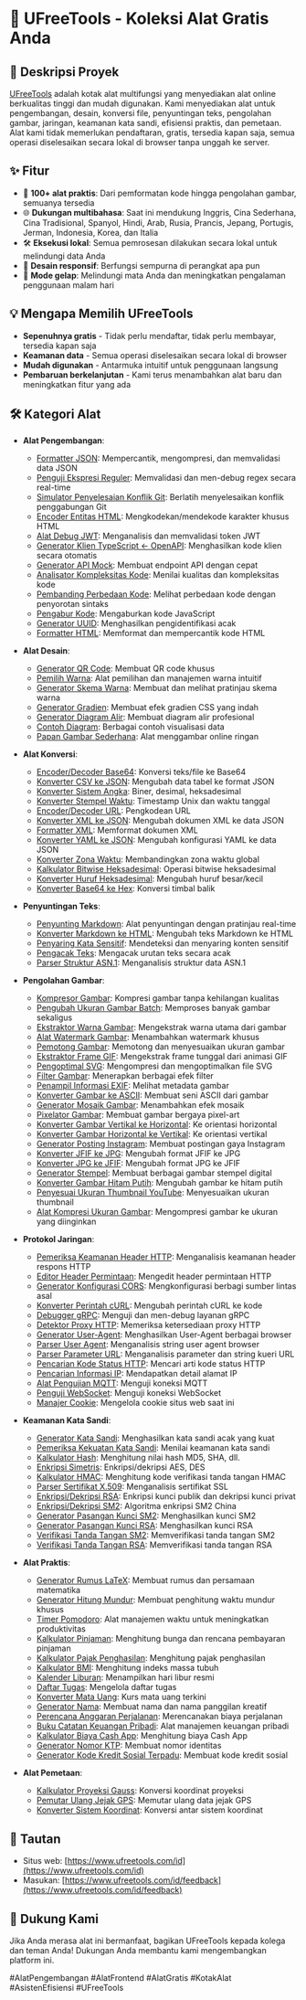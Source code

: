 # 🚀 UFreeTools - Koleksi Alat Gratis Anda

## 📝 Deskripsi Proyek

[UFreeTools](https://www.ufreetools.com/id) adalah kotak alat multifungsi yang menyediakan alat online berkualitas tinggi dan mudah digunakan. Kami menyediakan alat untuk pengembangan, desain, konversi file, penyuntingan teks, pengolahan gambar, jaringan, keamanan kata sandi, efisiensi praktis, dan pemetaan. Alat kami tidak memerlukan pendaftaran, gratis, tersedia kapan saja, semua operasi diselesaikan secara lokal di browser tanpa unggah ke server.

## ✨ Fitur

- 🔧 **100+ alat praktis**: Dari pemformatan kode hingga pengolahan gambar, semuanya tersedia
- 🌐 **Dukungan multibahasa**: Saat ini mendukung Inggris, Cina Sederhana, Cina Tradisional, Spanyol, Hindi, Arab, Rusia, Prancis, Jepang, Portugis, Jerman, Indonesia, Korea, dan Italia
- 🛠️ **Eksekusi lokal**: Semua pemrosesan dilakukan secara lokal untuk melindungi data Anda
- 📱 **Desain responsif**: Berfungsi sempurna di perangkat apa pun
- 🌙 **Mode gelap**: Melindungi mata Anda dan meningkatkan pengalaman penggunaan malam hari

## 💡 Mengapa Memilih UFreeTools

- **Sepenuhnya gratis** - Tidak perlu mendaftar, tidak perlu membayar, tersedia kapan saja
- **Keamanan data** - Semua operasi diselesaikan secara lokal di browser
- **Mudah digunakan** - Antarmuka intuitif untuk penggunaan langsung
- **Pembaruan berkelanjutan** - Kami terus menambahkan alat baru dan meningkatkan fitur yang ada

## 🛠️ Kategori Alat

- **Alat Pengembangan**:
  - [Formatter JSON](https://www.ufreetools.com/id/tool/json-formatter): Mempercantik, mengompresi, dan memvalidasi data JSON
  - [Penguji Ekspresi Reguler](https://www.ufreetools.com/id/tool/regex-tester): Memvalidasi dan men-debug regex secara real-time
  - [Simulator Penyelesaian Konflik Git](https://www.ufreetools.com/id/tool/git-conflict-resolver): Berlatih menyelesaikan konflik penggabungan Git
  - [Encoder Entitas HTML](https://www.ufreetools.com/id/tool/html-entity-encoder): Mengkodekan/mendekode karakter khusus HTML
  - [Alat Debug JWT](https://www.ufreetools.com/id/tool/jwt-debugger): Menganalisis dan memvalidasi token JWT
  - [Generator Klien TypeScript ← OpenAPI](https://www.ufreetools.com/id/tool/openapi-generator): Menghasilkan kode klien secara otomatis
  - [Generator API Mock](https://www.ufreetools.com/id/tool/mock-api-generator): Membuat endpoint API dengan cepat
  - [Analisator Kompleksitas Kode](https://www.ufreetools.com/id/tool/code-complexity-analyzer): Menilai kualitas dan kompleksitas kode
  - [Pembanding Perbedaan Kode](https://www.ufreetools.com/id/tool/code-diff): Melihat perbedaan kode dengan penyorotan sintaks
  - [Pengabur Kode](https://www.ufreetools.com/id/tool/code-obfuscator): Mengaburkan kode JavaScript
  - [Generator UUID](https://www.ufreetools.com/id/tool/uuid-generator): Menghasilkan pengidentifikasi acak
  - [Formatter HTML](https://www.ufreetools.com/id/tool/html-formatter): Memformat dan mempercantik kode HTML

- **Alat Desain**:
  - [Generator QR Code](https://www.ufreetools.com/id/tool/qr-code-generator): Membuat QR code khusus
  - [Pemilih Warna](https://www.ufreetools.com/id/tool/color-picker): Alat pemilihan dan manajemen warna intuitif
  - [Generator Skema Warna](https://www.ufreetools.com/id/tool/color-scheme-generator): Membuat dan melihat pratinjau skema warna
  - [Generator Gradien](https://www.ufreetools.com/id/tool/gradient-generator): Membuat efek gradien CSS yang indah
  - [Generator Diagram Alir](https://www.ufreetools.com/id/tool/flowchart-generator): Membuat diagram alir profesional
  - [Contoh Diagram](https://www.ufreetools.com/id/tool/diagram-examples): Berbagai contoh visualisasi data
  - [Papan Gambar Sederhana](https://www.ufreetools.com/id/tool/simple-drawing-board): Alat menggambar online ringan

- **Alat Konversi**:
  - [Encoder/Decoder Base64](https://www.ufreetools.com/id/tool/base64-encoder-decoder): Konversi teks/file ke Base64
  - [Konverter CSV ke JSON](https://www.ufreetools.com/id/tool/csv-json-converter): Mengubah data tabel ke format JSON
  - [Konverter Sistem Angka](https://www.ufreetools.com/id/tool/number-converter): Biner, desimal, heksadesimal
  - [Konverter Stempel Waktu](https://www.ufreetools.com/id/tool/timestamp-converter): Timestamp Unix dan waktu tanggal
  - [Encoder/Decoder URL](https://www.ufreetools.com/id/tool/url-encode-decode): Pengkodean URL
  - [Konverter XML ke JSON](https://www.ufreetools.com/id/tool/xml-json-converter): Mengubah dokumen XML ke data JSON
  - [Formatter XML](https://www.ufreetools.com/id/tool/xml-formatter): Memformat dokumen XML
  - [Konverter YAML ke JSON](https://www.ufreetools.com/id/tool/yaml-json-converter): Mengubah konfigurasi YAML ke data JSON
  - [Konverter Zona Waktu](https://www.ufreetools.com/id/tool/timezone-converter): Membandingkan zona waktu global
  - [Kalkulator Bitwise Heksadesimal](https://www.ufreetools.com/id/tool/hex-bitwise-calculator): Operasi bitwise heksadesimal
  - [Konverter Huruf Heksadesimal](https://www.ufreetools.com/id/tool/hex-case-converter): Mengubah huruf besar/kecil
  - [Konverter Base64 ke Hex](https://www.ufreetools.com/id/tool/base64-hex-converter): Konversi timbal balik

- **Penyuntingan Teks**:
  - [Penyunting Markdown](https://www.ufreetools.com/id/tool/markdown-editor): Alat penyuntingan dengan pratinjau real-time
  - [Konverter Markdown ke HTML](https://www.ufreetools.com/id/tool/markdown-to-html): Mengubah teks Markdown ke HTML
  - [Penyaring Kata Sensitif](https://www.ufreetools.com/id/tool/sensitive-word-filter): Mendeteksi dan menyaring konten sensitif
  - [Pengacak Teks](https://www.ufreetools.com/id/tool/text-shuffler): Mengacak urutan teks secara acak
  - [Parser Struktur ASN.1](https://www.ufreetools.com/id/tool/asn1-structure-parser): Menganalisis struktur data ASN.1

- **Pengolahan Gambar**:
  - [Kompresor Gambar](https://www.ufreetools.com/id/tool/image-compressor): Kompresi gambar tanpa kehilangan kualitas
  - [Pengubah Ukuran Gambar Batch](https://www.ufreetools.com/id/tool/image-batch-resizer): Memproses banyak gambar sekaligus
  - [Ekstraktor Warna Gambar](https://www.ufreetools.com/id/tool/image-color-extractor): Mengekstrak warna utama dari gambar
  - [Alat Watermark Gambar](https://www.ufreetools.com/id/tool/image-watermark): Menambahkan watermark khusus
  - [Pemotong Gambar](https://www.ufreetools.com/id/tool/image-cropper): Memotong dan menyesuaikan ukuran gambar
  - [Ekstraktor Frame GIF](https://www.ufreetools.com/id/tool/gif-frame-extractor): Mengekstrak frame tunggal dari animasi GIF
  - [Pengoptimal SVG](https://www.ufreetools.com/id/tool/svg-optimizer): Mengompresi dan mengoptimalkan file SVG
  - [Filter Gambar](https://www.ufreetools.com/id/tool/image-filters): Menerapkan berbagai efek filter
  - [Penampil Informasi EXIF](https://www.ufreetools.com/id/tool/image-exif-viewer): Melihat metadata gambar
  - [Konverter Gambar ke ASCII](https://www.ufreetools.com/id/tool/image-to-ascii): Membuat seni ASCII dari gambar
  - [Generator Mosaik Gambar](https://www.ufreetools.com/id/tool/image-mosaic-generator): Menambahkan efek mosaik
  - [Pixelator Gambar](https://www.ufreetools.com/id/tool/image-pixelator): Membuat gambar bergaya pixel-art
  - [Konverter Gambar Vertikal ke Horizontal](https://www.ufreetools.com/id/tool/vertical-to-horizontal-image): Ke orientasi horizontal
  - [Konverter Gambar Horizontal ke Vertikal](https://www.ufreetools.com/id/tool/horizontal-to-vertical-image): Ke orientasi vertikal
  - [Generator Posting Instagram](https://www.ufreetools.com/id/tool/instagram-post-generator): Membuat postingan gaya Instagram
  - [Konverter JFIF ke JPG](https://www.ufreetools.com/id/tool/jfif-to-jpg-converter): Mengubah format JFIF ke JPG
  - [Konverter JPG ke JFIF](https://www.ufreetools.com/id/tool/jpg-to-jfif-converter): Mengubah format JPG ke JFIF
  - [Generator Stempel](https://www.ufreetools.com/id/tool/seal-generator): Membuat berbagai gambar stempel digital
  - [Konverter Gambar Hitam Putih](https://www.ufreetools.com/id/tool/black-white-image-converter): Mengubah gambar ke hitam putih
  - [Penyesuai Ukuran Thumbnail YouTube](https://www.ufreetools.com/id/tool/youtube-thumbnail-resizer): Menyesuaikan ukuran thumbnail
  - [Alat Kompresi Ukuran Gambar](https://www.ufreetools.com/id/tool/reduce-image-size-in-kb-mb): Mengompresi gambar ke ukuran yang diinginkan

- **Protokol Jaringan**:
  - [Pemeriksa Keamanan Header HTTP](https://www.ufreetools.com/id/tool/http-header-security-checker): Menganalisis keamanan header respons HTTP
  - [Editor Header Permintaan](https://www.ufreetools.com/id/tool/request-header-editor): Mengedit header permintaan HTTP
  - [Generator Konfigurasi CORS](https://www.ufreetools.com/id/tool/cors-generator): Mengkonfigurasi berbagi sumber lintas asal
  - [Konverter Perintah cURL](https://www.ufreetools.com/id/tool/curl-converter): Mengubah perintah cURL ke kode
  - [Debugger gRPC](https://www.ufreetools.com/id/tool/grpc-debugger): Menguji dan men-debug layanan gRPC
  - [Detektor Proxy HTTP](https://www.ufreetools.com/id/tool/http-proxy-detector): Memeriksa ketersediaan proxy HTTP
  - [Generator User-Agent](https://www.ufreetools.com/id/tool/user-agent-generator): Menghasilkan User-Agent berbagai browser
  - [Parser User Agent](https://www.ufreetools.com/id/tool/user-agent-parser): Menganalisis string user agent browser
  - [Parser Parameter URL](https://www.ufreetools.com/id/tool/url-params-parser): Menganalisis parameter dan string kueri URL
  - [Pencarian Kode Status HTTP](https://www.ufreetools.com/id/tool/http-status-code-lookup): Mencari arti kode status HTTP
  - [Pencarian Informasi IP](https://www.ufreetools.com/id/tool/ip-lookup): Mendapatkan detail alamat IP
  - [Alat Pengujian MQTT](https://www.ufreetools.com/id/tool/mqtt-tester): Menguji koneksi MQTT
  - [Penguji WebSocket](https://www.ufreetools.com/id/tool/websocket-tester): Menguji koneksi WebSocket
  - [Manajer Cookie](https://www.ufreetools.com/id/tool/cookie-manager): Mengelola cookie situs web saat ini

- **Keamanan Kata Sandi**:
  - [Generator Kata Sandi](https://www.ufreetools.com/id/tool/password-generator): Menghasilkan kata sandi acak yang kuat
  - [Pemeriksa Kekuatan Kata Sandi](https://www.ufreetools.com/id/tool/password-strength-checker): Menilai keamanan kata sandi
  - [Kalkulator Hash](https://www.ufreetools.com/id/tool/hash-calculator): Menghitung nilai hash MD5, SHA, dll.
  - [Enkripsi Simetris](https://www.ufreetools.com/id/tool/symmetric-crypto): Enkripsi/dekripsi AES, DES
  - [Kalkulator HMAC](https://www.ufreetools.com/id/tool/hmac-calculator): Menghitung kode verifikasi tanda tangan HMAC
  - [Parser Sertifikat X.509](https://www.ufreetools.com/id/tool/x509-certificate-parser): Menganalisis sertifikat SSL
  - [Enkripsi/Dekripsi RSA](https://www.ufreetools.com/id/tool/rsa-encryption-decryption): Enkripsi kunci publik dan dekripsi kunci privat
  - [Enkripsi/Dekripsi SM2](https://www.ufreetools.com/id/tool/sm2-encryption-decryption): Algoritma enkripsi SM2 China
  - [Generator Pasangan Kunci SM2](https://www.ufreetools.com/id/tool/sm2-key-pair-generator): Menghasilkan kunci SM2
  - [Generator Pasangan Kunci RSA](https://www.ufreetools.com/id/tool/rsa-key-pair-generator): Menghasilkan kunci RSA
  - [Verifikasi Tanda Tangan SM2](https://www.ufreetools.com/id/tool/sm2-signature-verifier): Memverifikasi tanda tangan SM2
  - [Verifikasi Tanda Tangan RSA](https://www.ufreetools.com/id/tool/rsa-signature-verifier): Memverifikasi tanda tangan RSA

- **Alat Praktis**:
  - [Generator Rumus LaTeX](https://www.ufreetools.com/id/tool/latex-equation-generator): Membuat rumus dan persamaan matematika
  - [Generator Hitung Mundur](https://www.ufreetools.com/id/tool/countdown-generator): Membuat penghitung waktu mundur khusus
  - [Timer Pomodoro](https://www.ufreetools.com/id/tool/pomodoro-timer): Alat manajemen waktu untuk meningkatkan produktivitas
  - [Kalkulator Pinjaman](https://www.ufreetools.com/id/tool/loan-calculator): Menghitung bunga dan rencana pembayaran pinjaman
  - [Kalkulator Pajak Penghasilan](https://www.ufreetools.com/id/tool/income-tax-calculator): Menghitung pajak penghasilan
  - [Kalkulator BMI](https://www.ufreetools.com/id/tool/bmi-calculator): Menghitung indeks massa tubuh
  - [Kalender Liburan](https://www.ufreetools.com/id/tool/holiday-calendar): Menampilkan hari libur resmi
  - [Daftar Tugas](https://www.ufreetools.com/id/tool/todo-list): Mengelola daftar tugas
  - [Konverter Mata Uang](https://www.ufreetools.com/id/tool/currency-converter): Kurs mata uang terkini
  - [Generator Nama](https://www.ufreetools.com/id/tool/name-generator): Membuat nama dan nama panggilan kreatif
  - [Perencana Anggaran Perjalanan](https://www.ufreetools.com/id/tool/travel-budget-planner): Merencanakan biaya perjalanan
  - [Buku Catatan Keuangan Pribadi](https://www.ufreetools.com/id/tool/personal-account-book): Alat manajemen keuangan pribadi
  - [Kalkulator Biaya Cash App](https://www.ufreetools.com/id/tool/cash-app-fee-calculator): Menghitung biaya Cash App
  - [Generator Nomor KTP](https://www.ufreetools.com/id/tool/id-card-number-generator): Membuat nomor identitas
  - [Generator Kode Kredit Sosial Terpadu](https://www.ufreetools.com/id/tool/unified-social-credit-code-generator): Membuat kode kredit sosial

- **Alat Pemetaan**:
  - [Kalkulator Proyeksi Gauss](https://www.ufreetools.com/id/tool/gauss-projection-calculator): Konversi koordinat proyeksi
  - [Pemutar Ulang Jejak GPS](https://www.ufreetools.com/id/tool/gps-track-replay): Memutar ulang data jejak GPS
  - [Konverter Sistem Koordinat](https://www.ufreetools.com/id/tool/coordinate-system-converter): Konversi antar sistem koordinat

## 🔗 Tautan

- Situs web: [https://www.ufreetools.com/id](https://www.ufreetools.com/id)
- Masukan: [https://www.ufreetools.com/id/feedback](https://www.ufreetools.com/id/feedback)

## 🙏 Dukung Kami

Jika Anda merasa alat ini bermanfaat, bagikan UFreeTools kepada kolega dan teman Anda! Dukungan Anda membantu kami mengembangkan platform ini.

#AlatPengembangan #AlatFrontend #AlatGratis #KotakAlat #AsistenEfisiensi #UFreeTools